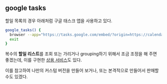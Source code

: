 ## google tasks

할일 목록의 경우 아래처럼 구글 태스크 앱을 사용하고 있다. 

```bash
google_tasks() {
  browser --app="https://tasks.google.com/embed/?origin=https://calendar.google.com"
  exit
}
```

복수의 **할일 리스트**를 조회 또는 가리거나 grouping하기 위해서 조금 조정을 해 주면 좋겠는데, 이를 구현한
[상용 서비스](https://tasksboard.com/app)도 있다. 

이를 참고하여 나만의 커스텀 버전을 만들어 보거나, 또는 본격적으로 만들어서 판매할 수도 있겠다.

